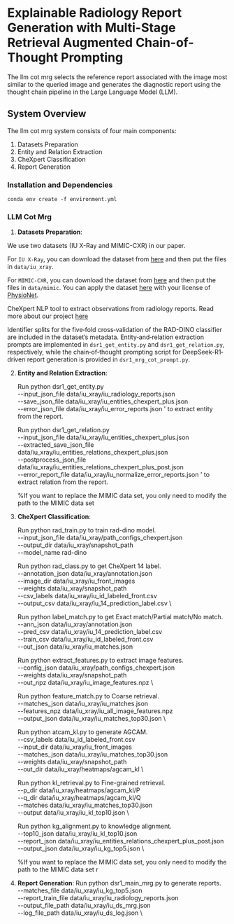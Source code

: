 # Explainable Radiology Report Generation with Multi-Stage Retrieval Augmented Chain-of-Thought Prompting

 The llm cot mrg selects the reference report associated with the image most similar to the queried image and generates the diagnostic report using the thought chain pipeline in the Large Language Model (LLM).


## System Overview

The llm cot mrg system consists of four main components:

1. Datasets Preparation
2. Entity and Relation Extraction
3. CheXpert Classification
4. Report Generation

### Installation and Dependencies
`conda env create -f environment.yml`

### LLM Cot Mrg 

1. **Datasets Preparation**:

We use two datasets (IU X-Ray and MIMIC-CXR) in our paper.

For `IU X-Ray`, you can download the dataset from [here](https://drive.google.com/file/d/1c0BXEuDy8Cmm2jfN0YYGkQxFZd2ZIoLg/view?usp=sharing) and then put the files in `data/iu_xray`.

For `MIMIC-CXR`, you can download the dataset from [here](https://drive.google.com/file/d/1DS6NYirOXQf8qYieSVMvqNwuOlgAbM_E/view?usp=sharing) and then put the files in `data/mimic`. You can apply the dataset [here](https://drive.google.com/file/d/1DS6NYirOXQf8qYieSVMvqNwuOlgAbM_E/view?usp=sharing) with your license of [PhysioNet](https://physionet.org/content/mimic-cxr-jpg/2.0.0/).

CheXpert NLP tool to extract observations from radiology reports. Read more about our project [here](https://github.com/stanfordmlgroup/chexpert-labeler)


Identifier splits for the five‐fold cross‐validation of the RAD-DINO classifier are included in the dataset’s metadata. Entity‐and‐relation extraction prompts are implemented in `dsr1_get_entity.py` and `dsr1_get_relation.py`, respectively, while the chain‐of‐thought prompting script for DeepSeek-R1‐driven report generation is provided in `dsr1_mrg_cot_prompt.py`.


2. **Entity and Relation Extraction**:

   Run python dsr1_get_entity.py \
   --input_json_file    data/iu_xray/iu_radiology_reports.json \
   --save_json_file     data/iu_xray/iu_entities_chexpert_plus.json \
   --error_json_file    data/iu_xray/iu_error_reports.json ' to extract entity from the report.

   Run python dsr1_get_relation.py \
   --input_json_file                data/iu_xray/iu_entities_chexpert_plus.json \
   --extracted_save_json_file       data/iu_xray/iu_entities_relations_chexpert_plus.json \
   --postprocess_json_file          data/iu_xray/iu_entities_relations_chexpert_plus_post.json \
   --error_report_file              data/iu_xray/iu_normalize_error_reports.json ' to extract relation from the report.
   
   %If you want to replace the MIMIC data set, you only need to modify the path to the MIMIC data set


3. **CheXpert Classification**:

   Run python rad_train.py to train rad-dino model.\
   --input_json_file   data/iu_xray/path_configs_chexpert.json \
   --output_dir        data/iu_xray/snapshot_path \
   --model_name        rad-dino

   Run python rad_class.py to get CheXpert 14 label.\
   --annotation_json   data/iu_xray/annotation.json \
   --image_dir         data/iu_xray/iu_front_images \
   --weights           data/iu_xray/snapshot_path\
   --csv_labels        data/iu_xray/iu_id_labeled_front.csv \
   --output_csv        data/iu_xray/iu_14_prediction_label.csv \

   Run python label_match.py to get Exact match/Partial match/No match.\
   --ann_json          data/iu_xray/annotation.json \
   --pred_csv          data/iu_xray/iu_14_prediction_label.csv \
   --train_csv         data/iu_xray/iu_id_labeled_front.csv \
   --out_json          data/iu_xray/iu_matches.json

   Run python extract_features.py to extract image features.\
   --config_json  data/iu_xray/path_configs_chexpert.json \
   --weights      data/iu_xray/snapshot_path \
   --out_npz      data/iu_xray/iu_image_features.npz \

   Run python feature_match.py to Coarse retrieval.\
   --matches_json  data/iu_xray/iu_matches.json \
   --features_npz  data/iu_xray/iu_all_image_features.npz \
   --output_json   data/iu_xray/iu_matches_top30.json \

   Run python atcam_kl.py to generate AGCAM.\
   --csv_labels      data/iu_id_labeled_front.csv \
   --input_dir       data/iu_xray/iu_front_images \
   --matches_json    data/iu_xray/iu_matches_top30.json \
   --weights         data/iu_xray/snapshot_path \
   --out_dir         data/iu_xray/heatmaps/agcam_kl \

   Run python kl_retrieval.py to Fine-grained retrieval.\
   --p_dir       data/iu_xray/heatmaps/agcam_kl/P \
   --q_dir       data/iu_xray/heatmaps/agcam_kl/Q \
   --matches     data/iu_xray/iu_matches_top30.json \
   --output      data/iu_xray/iu_kl_top10.json \

   Run python kg_alignment.py to knowledge alignment.\
   --top10_json  data/iu_xray/iu_kl_top10.json \
   --report_json data/iu_xray/iu_entities_relations_chexpert_plus_post.json \
   --output_json data/iu_xray/iu_kg_top5.json \ 

   %If you want to replace the MIMIC data set, you only need to modify the path to the MIMIC data set
r
4. **Report Generation**:
   Run python dsr1_main_mrg.py to generate reports.\
  --matches_file       data/iu_xray/iu_kg_top5.json \
  --report_train_file  data/iu_xray/iu_radiology_reports.json \
  --output_file_path   data/iu_xray/iu_ds_mrg.json \
  --log_file_path      data/iu_xray/iu_ds_log.json \





